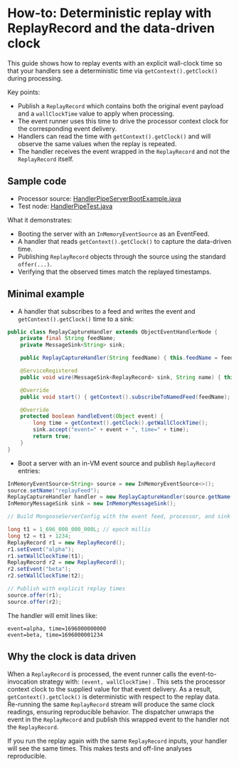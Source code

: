 # How-to: Deterministic replay with ReplayRecord and the data-driven clock

This guide shows how to replay events with an explicit wall-clock time so that your handlers see a deterministic time 
via `getContext().getClock()` during processing.

Key points:

- Publish a `ReplayRecord` which contains both the original event payload and a `wallClockTime` value to apply when processing.
- The event runner uses this time to drive the processor context clock for the corresponding event delivery.
- Handlers can read the time with `getContext().getClock()` and will observe the same values when the replay is repeated.
- The handler receives the event wrapped in the `ReplayRecord` and not the `ReplayRecord` itself.

## Sample code

- Processor
  source: [HandlerPipeServerBootExample.java](https://github.com/gregv12/fluxtion-server/blob/main/src/test/java/com/telamin/mongoose/example/replay/ReplayCaptureHandler.java)
- Test
  node: [HandlerPipeTest.java](https://github.com/gregv12/fluxtion-server/blob/main/src/test/java/com/telamin/mongoose/example/replay/ReplayServerBootExample.java)

What it demonstrates:

- Booting the server with an `InMemoryEventSource` as an EventFeed.
- A handler that reads `getContext().getClock()` to capture the data-driven time.
- Publishing `ReplayRecord` objects through the source using the standard `offer(...)`.
- Verifying that the observed times match the replayed timestamps.

## Minimal example

- A handler that subscribes to a feed and writes the event and `getContext().getClock()` time to a sink:

```java
public class ReplayCaptureHandler extends ObjectEventHandlerNode {
    private final String feedName;
    private MessageSink<String> sink;

    public ReplayCaptureHandler(String feedName) { this.feedName = feedName; }

    @ServiceRegistered
    public void wire(MessageSink<ReplayRecord> sink, String name) { this.sink = sink; }

    @Override
    public void start() { getContext().subscribeToNamedFeed(feedName); }

    @Override
    protected boolean handleEvent(Object event) {
        long time = getContext().getClock().getWallClockTime();
        sink.accept("event=" + event + ", time=" + time);
        return true;
    }
}
```

- Boot a server with an in-VM event source and publish `ReplayRecord` entries:

```java
InMemoryEventSource<String> source = new InMemoryEventSource<>();
source.setName("replayFeed");
ReplayCaptureHandler handler = new ReplayCaptureHandler(source.getName());
InMemoryMessageSink sink = new InMemoryMessageSink();

// Build MongooseServerConfig with the event feed, processor, and sink (see full example below)

long t1 = 1_696_000_000_000L; // epoch millis
long t2 = t1 + 1234;
ReplayRecord r1 = new ReplayRecord();
r1.setEvent("alpha");
r1.setWallClockTime(t1);
ReplayRecord r2 = new ReplayRecord();
r2.setEvent("beta");
r2.setWallClockTime(t2);

// Publish with explicit replay times
source.offer(r1);
source.offer(r2);
```

The handler will emit lines like:

```
event=alpha, time=1696000000000
event=beta, time=1696000001234
```

## Why the clock is data driven

When a `ReplayRecord` is processed, the event runner calls the event-to-invocation strategy with: `(event, wallClockTime)`
. This sets the processor context clock to the supplied value for that event delivery. As a result, `getContext().getClock()`
is deterministic with respect to the replay data. Re-running the same `ReplayRecord` stream will produce the same clock
readings, ensuring reproducible behavior. The dispatcher unwraps the event in the `ReplayRecord` and publish this wrapped
event to the handler not the `ReplayRecord`.

If you run the replay again with the same `ReplayRecord` inputs, your handler will see the same times. 
This makes tests and off-line analyses reproducible.